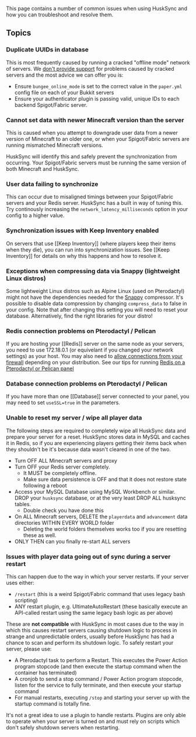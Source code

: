 This page contains a number of common issues when using HuskSync and how you can troubleshoot and resolve them.

## Topics
### Duplicate UUIDs in database
This is most frequently caused by running a cracked "offline mode" network of servers. We [don't provide support](https://william278.net/terms) for problems caused by cracked servers and the most advice we can offer you is:
- Ensure `bungee_online_mode` is set to the correct value in the `paper.yml` config file on each of your Bukkit servers
- Ensure your authenticator plugin is passing valid, unique IDs to each backend Spigot/Fabric server.

### Cannot set data with newer Minecraft version than the server
This is caused when you attempt to downgrade user data from a newer version of Minecraft to an older one, or when your Spigot/Fabric servers are running mismatched Minecraft versions.

HuskSync will identify this and safely prevent the synchronization from occurring. Your Spigot/Fabric servers must be running the same version of both Minecraft and HuskSync.

### User data failing to synchronize
This can occur due to misaligned timings between your Spigot/Fabric servers and your Redis server. HuskSync has a built in way of tuning this. Try continously increasing the `network_latency_milliseconds` option in your config to a higher value.

### Synchronization issues with Keep Inventory enabled
On servers that use [[Keep Inventory]] (where players keep their items when they die), you can run into synchronization issues. See [[Keep Inventory]] for details on why this happens and how to resolve it.

### Exceptions when compressing data via Snappy (lightweight Linux distros)
Some lightweight Linux distros such as Alpine Linux (used on Pterodactyl) might not have the dependencies needed for the [Snappy](https://github.com/xerial/snappy-java) compressor. It's possible to disable data compression by changing `compress_data` to false in your config. Note that after changing this setting you will need to reset your database. Alternatively, find the right libraries for your distro!

### Redis connection problems on Pterodactyl / Pelican
If you are hosting your [[Redis]] server on the same node as your servers, you need to use 172.18.0.1 (or equivelant if you changed your network settings) as your host. You may also need to [allow connections from your firewall](https://pterodactyl.io/community/games/minecraft.html#firewalls) depending on your distribution. See our tips for running [Redis on a Pterodactyl or Pelican panel](Redis#pterodactyl--pelican-panel-hosts)

### Database connection problems on Pterodactyl / Pelican
If you have more than one [[Database]] server connected to your panel, you may need to set `useSSL=true` in the parameters.

### Unable to reset my server / wipe all player data
The following steps are required to completely wipe all HuskSync data and prepare your server for a reset. HuskSync stores data in MySQL and caches it in Redis, so if you are experiencing players getting their items back when they shouldn't be it's because data wasn't cleared in one of the two.

- Turn OFF ALL Minecraft servers and proxy
- Turn OFF your Redis server completely.
  - It MUST be completely offline. 
  - Make sure data persistence is OFF and that it does not restore state following a reboot
- Access your MySQL Database using MySQL Workbench or similar. DROP your `husksync` database, or at the very least DROP ALL husksync tables. 
  - Double check you have done this
- On ALL Minecraft servers, DELETE the `playerdata` and `advancement` data directories WITHIN EVERY WORLD folder
  - Deleting the world folders themselves works too if you are resetting these as well.
- ONLY THEN can you finally re-start ALL servers

### Issues with player data going out of sync during a server restart
This can happen due to the way in which your server restarts. If your server uses either:

* `/restart` (this is a weird Spigot/Fabric command that uses legacy bash scripting)
* ANY restart plugin, e.g. UltimateAutoRestart (these basically execute an API-called restart using the same legacy bash logic as per above)

These are **not compatible** with HuskSync in most cases due to the way in which this causes restart servers causing shutdown logic to process in strange and unpredictable orders, usually before HuskSync has had a chance to scan and perform its shutdown logic. To safely restart your server, please use:

* A Pterodactyl task to perform a Restart. This executes the Power Action program stopcode (and then execute the startup command when the container has terminated)
* A cronjob to send a stop command / Power Action program stopcode, listen for the service to fully terminate, and then execute your startup command
* For manual restarts, executing `/stop` and starting your server up with the startup command is totally fine.

It's not a great idea to use a plugin to handle restarts. Plugins are only able to operate when your server is turned on and must rely on scripts which don't safely shutdown servers when restarting.
